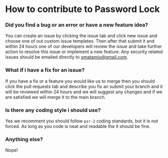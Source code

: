 # How to contribute to Password Lock

### Did you find a bug or an error or have a new feature idea?

You can create an issue by clicking the issue tab and click new issue and choose one of out custom issue templates. Then after that submit it and within 24 hours one of our developers will review the issue and take further action to resolve this issue or implement a new feature. Any security related issues should be emailed directly to omatamix@gmail.com.

### What if i have a fix for an issue?

If you have a fix or a feature you would like us to merge then you should click the pull requests tab and describe you fix an submit your branch and it will be reviewed within 24 hours and we will suggest any changes and if we are satisfied we will merge it to the main branch.

### Is there any coding style i should use?

Yes we recomment you should follow `psr-2` coding standards, but it is not forced. As long as you code is neat and readable the it should be fine.

### Anything else?

Nope!
